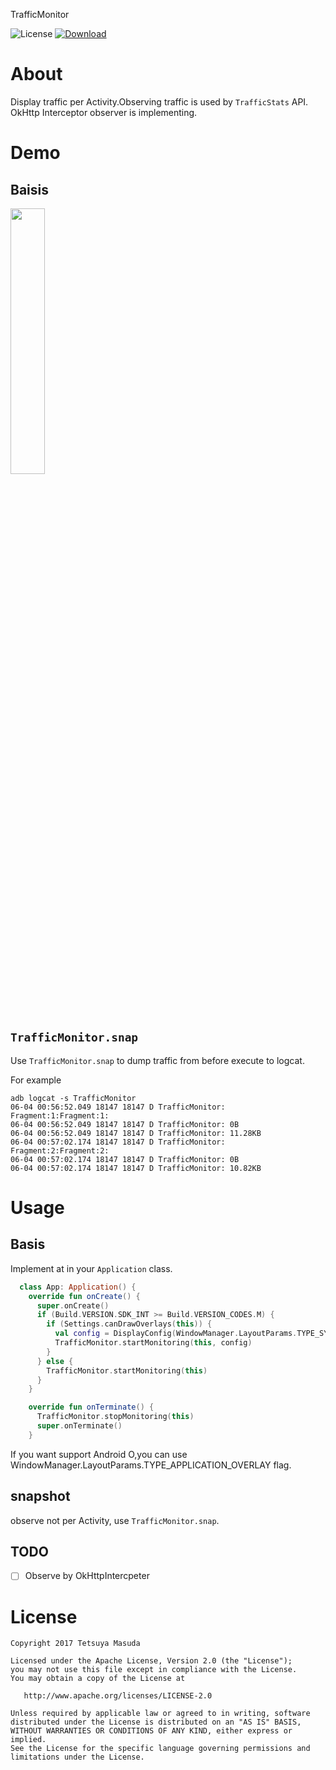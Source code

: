 TrafficMonitor

![License](https://img.shields.io/hexpm/l/plug.svg)
[ ![Download](https://api.bintray.com/packages/ttymsd/maven/jp.bglb.bonboru%3Atraffic-monitor/images/download.svg) ](https://bintray.com/ttymsd/maven/jp.bglb.bonboru%3Atraffic-monitor/_latestVersion)

# About
Display traffic per Activity.Observing traffic is used by `TrafficStats` API.
OkHttp Interceptor observer is implementing.

# Demo
## Baisis
<img width="33%" src="art/demo.gif">

## `TrafficMonitor.snap`
Use `TrafficMonitor.snap` to dump traffic from before execute to logcat.

For example
```
adb logcat -s TrafficMonitor
06-04 00:56:52.049 18147 18147 D TrafficMonitor: Fragment:1:Fragment:1:
06-04 00:56:52.049 18147 18147 D TrafficMonitor: 0B
06-04 00:56:52.049 18147 18147 D TrafficMonitor: 11.28KB
06-04 00:57:02.174 18147 18147 D TrafficMonitor: Fragment:2:Fragment:2:
06-04 00:57:02.174 18147 18147 D TrafficMonitor: 0B
06-04 00:57:02.174 18147 18147 D TrafficMonitor: 10.82KB
```

# Usage
## Basis
Implement at in your  `Application` class.

```kotlin
  class App: Application() {
    override fun onCreate() {
      super.onCreate()
      if (Build.VERSION.SDK_INT >= Build.VERSION_CODES.M) {
        if (Settings.canDrawOverlays(this)) {
          val config = DisplayConfig(WindowManager.LayoutParams.TYPE_SYSTEM_ALERT, DisplayPosition.BOTTOM_RIGHT)
          TrafficMonitor.startMonitoring(this, config)
        }
      } else {
        TrafficMonitor.startMonitoring(this)
      }
    }

    override fun onTerminate() {
      TrafficMonitor.stopMonitoring(this)
      super.onTerminate()
    }
```
If you want support Android O,you can use WindowManager.LayoutParams.TYPE_APPLICATION_OVERLAY flag.

## snapshot
observe not per Activity, use `TrafficMonitor.snap`.

## TODO

- [ ] Observe by OkHttpIntercpeter

# License

```text
Copyright 2017 Tetsuya Masuda

Licensed under the Apache License, Version 2.0 (the "License");
you may not use this file except in compliance with the License.
You may obtain a copy of the License at

   http://www.apache.org/licenses/LICENSE-2.0

Unless required by applicable law or agreed to in writing, software
distributed under the License is distributed on an "AS IS" BASIS,
WITHOUT WARRANTIES OR CONDITIONS OF ANY KIND, either express or implied.
See the License for the specific language governing permissions and
limitations under the License.
```
